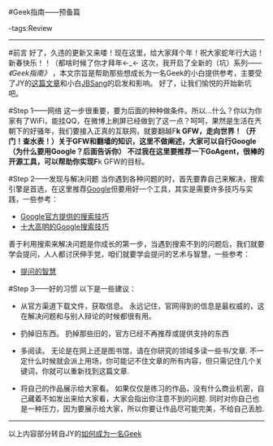 #Geek指南——预备篇

-tags:Review

----

#前言
好了，久违的更新又来喽！现在这里，给大家拜个年！祝大家蛇年行大运！新春快乐！！（都啥时候了你才拜年←_←
这次，我开启了全新的（坑）系列—— *《Geek指南》* ，本文宗旨是帮助那些想成长为一名Geek的小白提供参考，主要受了JY的[这篇文章](http://jyprince.me/program/710)和小白[JBSang](http://jbs.rp.jybox.net/)的启发和影响。
好了，让我们愉悦的开始新坑吧。

#Step 1——网络
这一步很重要，要为后面的种种做条件。所以...什么？你以为你家有了WiFi，能挂QQ，在微博上刷屏已经做到了这一点？呵呵，果然是生活在兲朝下的好骚年，我们要接入正真的互联网，就要翻越F**k GFW，走向世界！（开门！查水表！）关于GFW和翻墙的知识，这里不做阐述，大家可以自行Google（为什么要用Google？后面告诉你）
不过我在这里要推荐一下GoAgent，很棒的开源工具，可以帮助你实现F**k GFW的目标。

#Step 2——发现与解决问题
当你遇到各种问题的时，首先要靠自己来解决，搜索引擎是首选，在这里推荐[Google](http://google.com)但要用好一个工具，其实是需要许多技巧与实践，一些参考：

* [Google官方提供的搜索技巧](http://www.google.com/intl/zh-CN_ALL/insidesearch/tipstricks/basics.html)
* [十大高明的Google搜索技巧](http://www.williamlong.info/archives/728.html)

善于利用搜索来解决问题是你成长的第一步，当遇到搜索不到的问题后，我们就要学会提问，人人都讨厌伸手党，咱们就要学会提问的艺术与智慧，一些参考：

* [提问的智慧](http://www.wapm.cn/smart-questions/smart-questions-zh.html)

#Step 3——好的习惯
以下是一些建议：

* 从官方渠道下载文件，获取信息。
  永远记住，官网得到的信息是最权威的，这在解决问题和与别人辩论的时候都很有用。

* 扔掉旧东西。
  扔掉那些旧的，官方已经不再推荐或提供支持的东西

* 多阅读。
  无论是在网上还是图书馆，请在你研究的领域多读一些书/文章. 不一定什么时候就会派上用场，你可能记不住文章的所有内容，但只需记住几个关键词，你就可以重新找到这篇文章.

* 将自己的作品展示给大家看。
  如果仅仅是练习的作品，没有什么商业机密，自己藏着不如发出来给大家看，大家会指出你注意不到的问题.
同时对你自己也是一种压力，因为要展示给大家，所以你要让作品尽可能完美，不给自己丢脸.

************

以上内容部分转自JY的[如何成为一名Geek](http://jyprince.me/program/710)
